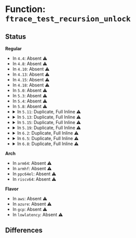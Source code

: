 # Function: <code>ftrace_test_recursion_unlock</code>

## Status
<b>Regular</b>
<ul>
<li>
In <code>4.4</code>: Absent ⚠️
</li>
<li>
In <code>4.8</code>: Absent ⚠️
</li>
<li>
In <code>4.10</code>: Absent ⚠️
</li>
<li>
In <code>4.13</code>: Absent ⚠️
</li>
<li>
In <code>4.15</code>: Absent ⚠️
</li>
<li>
In <code>4.18</code>: Absent ⚠️
</li>
<li>
In <code>5.0</code>: Absent ⚠️
</li>
<li>
In <code>5.3</code>: Absent ⚠️
</li>
<li>
In <code>5.4</code>: Absent ⚠️
</li>
<li>
In <code>5.8</code>: Absent ⚠️
</li>
<li>
<details>
<summary>In <code>5.11</code>: Duplicate, Full Inline ⚠️</summary>

**Collision:** Static Duplication

**Inline:** Full

**Transformation:** False

**Instances:**

```
In arch/x86/kernel/kprobes/ftrace.c (ffffffff8107b222)
Location: include/linux/trace_recursion.h:226
Inline: True
Inline callers:
  - arch/x86/kernel/kprobes/ftrace.c:kprobe_ftrace_handler
```
```
In kernel/livepatch/patch.c (ffffffff81135d93)
Location: include/linux/trace_recursion.h:226
Inline: True
Inline callers:
  - kernel/livepatch/patch.c:klp_ftrace_handler
```
```
In kernel/trace/trace_functions.c (ffffffff811c7da5)
Location: include/linux/trace_recursion.h:226
Inline: True
Inline callers:
  - kernel/trace/trace_functions.c:function_trace_call
```
```
In kernel/trace/trace_event_perf.c (ffffffff811d57ba)
Location: include/linux/trace_recursion.h:226
Inline: True
Inline callers:
  - kernel/trace/trace_event_perf.c:perf_ftrace_function_call
```
</details>
</li>
<li>
<details>
<summary>In <code>5.13</code>: Duplicate, Full Inline ⚠️</summary>

**Collision:** Static Duplication

**Inline:** Full

**Transformation:** False

**Instances:**

```
In arch/x86/kernel/kprobes/ftrace.c (ffffffff8107c42e)
Location: include/linux/trace_recursion.h:226
Inline: True
Inline callers:
  - arch/x86/kernel/kprobes/ftrace.c:kprobe_ftrace_handler
```
```
In kernel/livepatch/patch.c (ffffffff81136baf)
Location: include/linux/trace_recursion.h:226
Inline: True
Inline callers:
  - kernel/livepatch/patch.c:klp_ftrace_handler
```
```
In kernel/trace/trace_functions.c (ffffffff811c9537)
Location: include/linux/trace_recursion.h:226
Inline: True
Inline callers:
  - kernel/trace/trace_functions.c:function_no_repeats_trace_call
  - kernel/trace/trace_functions.c:function_trace_call
```
```
In kernel/trace/trace_event_perf.c (ffffffff811d6cda)
Location: include/linux/trace_recursion.h:226
Inline: True
Inline callers:
  - kernel/trace/trace_event_perf.c:perf_ftrace_function_call
```
</details>
</li>
<li>
<details>
<summary>In <code>5.15</code>: Duplicate, Full Inline ⚠️</summary>

**Collision:** Static Duplication

**Inline:** Full

**Transformation:** False

**Instances:**

```
In arch/x86/kernel/kprobes/ftrace.c (ffffffff8108a55a)
Location: include/linux/trace_recursion.h:195
Inline: True
Inline callers:
  - arch/x86/kernel/kprobes/ftrace.c:kprobe_ftrace_handler
```
```
In kernel/livepatch/patch.c (ffffffff81159806)
Location: include/linux/trace_recursion.h:195
Inline: True
Inline callers:
  - kernel/livepatch/patch.c:klp_ftrace_handler
```
```
In kernel/trace/trace_functions.c (ffffffff811f4f86)
Location: include/linux/trace_recursion.h:195
Inline: True
Inline callers:
  - kernel/trace/trace_functions.c:function_no_repeats_trace_call
  - kernel/trace/trace_functions.c:function_trace_call
```
```
In kernel/trace/trace_event_perf.c (ffffffff81203b6e)
Location: include/linux/trace_recursion.h:195
Inline: True
Inline callers:
  - kernel/trace/trace_event_perf.c:perf_ftrace_function_call
```
</details>
</li>
<li>
<details>
<summary>In <code>5.19</code>: Duplicate, Full Inline ⚠️</summary>

**Collision:** Static Duplication

**Inline:** Full

**Transformation:** False

**Instances:**

```
In arch/x86/kernel/ftrace.c (ffffffff810950ed)
Location: include/linux/trace_recursion.h:204
Inline: True
Inline callers:
  - arch/x86/kernel/ftrace.c:prepare_ftrace_return
```
```
In arch/x86/kernel/kprobes/ftrace.c (ffffffff8109aae7)
Location: include/linux/trace_recursion.h:204
Inline: True
Inline callers:
  - arch/x86/kernel/kprobes/ftrace.c:kprobe_ftrace_handler
```
```
In kernel/livepatch/patch.c (ffffffff81182de0)
Location: include/linux/trace_recursion.h:204
Inline: True
Inline callers:
  - kernel/livepatch/patch.c:klp_ftrace_handler
```
```
In kernel/trace/trace_functions.c (ffffffff8122e0e6)
Location: include/linux/trace_recursion.h:204
Inline: True
Inline callers:
  - kernel/trace/trace_functions.c:function_no_repeats_trace_call
  - kernel/trace/trace_functions.c:function_trace_call
```
```
In kernel/trace/trace_event_perf.c (ffffffff8123ef4f)
Location: include/linux/trace_recursion.h:204
Inline: True
Inline callers:
  - kernel/trace/trace_event_perf.c:perf_ftrace_function_call
```
```
In kernel/trace/fprobe.c (ffffffff81268653)
Location: include/linux/trace_recursion.h:204
Inline: True
```
</details>
</li>
<li>
<details>
<summary>In <code>6.2</code>: Duplicate, Full Inline ⚠️</summary>

**Collision:** Static Duplication

**Inline:** Full

**Transformation:** False

**Instances:**

```
In arch/x86/kernel/ftrace.c (ffffffff810aabcd)
Location: include/linux/trace_recursion.h:204
Inline: True
Inline callers:
  - arch/x86/kernel/ftrace.c:prepare_ftrace_return
```
```
In arch/x86/kernel/kprobes/ftrace.c (ffffffff810b1527)
Location: include/linux/trace_recursion.h:204
Inline: True
Inline callers:
  - arch/x86/kernel/kprobes/ftrace.c:kprobe_ftrace_handler
```
```
In kernel/livepatch/patch.c (ffffffff811bde30)
Location: include/linux/trace_recursion.h:204
Inline: True
Inline callers:
  - kernel/livepatch/patch.c:klp_ftrace_handler
```
```
In kernel/trace/trace_functions.c (ffffffff81279fa6)
Location: include/linux/trace_recursion.h:204
Inline: True
Inline callers:
  - kernel/trace/trace_functions.c:function_no_repeats_trace_call
  - kernel/trace/trace_functions.c:function_trace_call
```
```
In kernel/trace/trace_event_perf.c (ffffffff8128c9bf)
Location: include/linux/trace_recursion.h:204
Inline: True
Inline callers:
  - kernel/trace/trace_event_perf.c:perf_ftrace_function_call
```
```
In kernel/trace/fprobe.c (ffffffff812ba893)
Location: include/linux/trace_recursion.h:204
Inline: True
```
</details>
</li>
<li>
<details>
<summary>In <code>6.5</code>: Duplicate, Full Inline ⚠️</summary>

**Collision:** Static Duplication

**Inline:** Full

**Transformation:** False

**Instances:**

```
In arch/x86/kernel/ftrace.c (ffffffff810adf9d)
Location: include/linux/trace_recursion.h:222
Inline: True
Inline callers:
  - arch/x86/kernel/ftrace.c:prepare_ftrace_return
```
```
In arch/x86/kernel/kprobes/ftrace.c (ffffffff810b44e9)
Location: include/linux/trace_recursion.h:222
Inline: True
Inline callers:
  - arch/x86/kernel/kprobes/ftrace.c:kprobe_ftrace_handler
```
```
In kernel/livepatch/patch.c (ffffffff811d0831)
Location: include/linux/trace_recursion.h:222
Inline: True
Inline callers:
  - kernel/livepatch/patch.c:klp_ftrace_handler
```
```
In kernel/trace/trace_functions.c (ffffffff812919f9)
Location: include/linux/trace_recursion.h:222
Inline: True
Inline callers:
  - kernel/trace/trace_functions.c:function_no_repeats_trace_call
  - kernel/trace/trace_functions.c:function_trace_call
```
```
In kernel/trace/trace_event_perf.c (ffffffff812a990f)
Location: include/linux/trace_recursion.h:222
Inline: True
Inline callers:
  - kernel/trace/trace_event_perf.c:perf_ftrace_function_call
```
```
In kernel/trace/fprobe.c (ffffffff812ddd99)
Location: include/linux/trace_recursion.h:222
Inline: True
```
</details>
</li>
<li>
<details>
<summary>In <code>6.8</code>: Duplicate, Full Inline ⚠️</summary>

**Collision:** Static Duplication

**Inline:** Full

**Transformation:** False

**Instances:**

```
In arch/x86/kernel/ftrace.c (ffffffff810b4b1d)
Location: include/linux/trace_recursion.h:222
Inline: True
Inline callers:
  - arch/x86/kernel/ftrace.c:prepare_ftrace_return
```
```
In arch/x86/kernel/kprobes/ftrace.c (ffffffff810bb949)
Location: include/linux/trace_recursion.h:222
Inline: True
Inline callers:
  - arch/x86/kernel/kprobes/ftrace.c:kprobe_ftrace_handler
```
```
In kernel/livepatch/patch.c (ffffffff811e5481)
Location: include/linux/trace_recursion.h:222
Inline: True
Inline callers:
  - kernel/livepatch/patch.c:klp_ftrace_handler
```
```
In kernel/trace/trace_functions.c (ffffffff812ad009)
Location: include/linux/trace_recursion.h:222
Inline: True
Inline callers:
  - kernel/trace/trace_functions.c:function_no_repeats_trace_call
  - kernel/trace/trace_functions.c:function_trace_call
```
```
In kernel/trace/trace_event_perf.c (ffffffff812c561f)
Location: include/linux/trace_recursion.h:222
Inline: True
Inline callers:
  - kernel/trace/trace_event_perf.c:perf_ftrace_function_call
```
```
In kernel/trace/fprobe.c (ffffffff812fbe89)
Location: include/linux/trace_recursion.h:222
Inline: True
```
</details>
</li>
</ul>
<b>Arch</b>
<ul>
<li>
In <code>arm64</code>: Absent ⚠️
</li>
<li>
In <code>armhf</code>: Absent ⚠️
</li>
<li>
In <code>ppc64el</code>: Absent ⚠️
</li>
<li>
In <code>riscv64</code>: Absent ⚠️
</li>
</ul>
<b>Flavor</b>
<ul>
<li>
In <code>aws</code>: Absent ⚠️
</li>
<li>
In <code>azure</code>: Absent ⚠️
</li>
<li>
In <code>gcp</code>: Absent ⚠️
</li>
<li>
In <code>lowlatency</code>: Absent ⚠️
</li>
</ul>

## Differences
